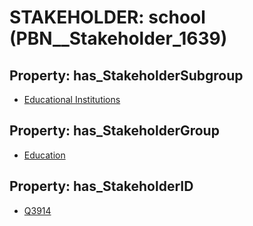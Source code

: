 # STAKEHOLDER: __school__ (PBN__Stakeholder_1639)

## Property: has_StakeholderSubgroup

* [Educational Institutions](PBN__StakeholderSubgroup_16)

## Property: has_StakeholderGroup

* [Education](PBN__StakeholderGroup_1)

## Property: has_StakeholderID

* [Q3914](Q3914)

